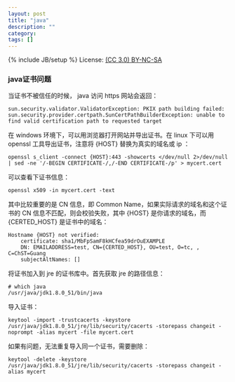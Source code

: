 ```yaml
---
layout: post
title: "java"
description: ""
category: 
tags: []
---
```

{% include JB/setup %}
License: [(CC 3.0) BY-NC-SA](http://creativecommons.org/licenses/by-nc-sa/3.0/)

### java证书问题

当证书不被信任的时候， java 访问 https 网站会返回：

```
sun.security.validator.ValidatorException: PKIX path building failed: sun.security.provider.certpath.SunCertPathBuilderException: unable to find valid certification path to requested target
```

在 windows 环境下，可以用浏览器打开网站并导出证书。在 linux 下可以用 openssl 工具导出证书，注意将 {HOST} 替换为真实的域名或 ip ：

```
openssl s_client -connect {HOST}:443 -showcerts </dev/null 2>/dev/null | sed -ne '/-BEGIN CERTIFICATE-/,/-END CERTIFICATE-/p' > mycert.cert
```

可以查看下证书信息：

```
openssl x509 -in mycert.cert -text
```

其中比较重要的是 CN 信息，即 Common Name，如果实际请求的域名和这个证书的 CN 信息不匹配，则会校验失败，其中 {HOST} 是你请求的域名，而 {CERTED\_HOST} 是证书中的域名：

```
Hostname {HOST} not verified:
    certificate: sha1/MbFpSamF8kHCfea59drOuEXAMPLE
    DN: EMAILADDRESS=test, CN={CERTED_HOST}, OU=test, O=tc, , C=ChST=Guang
    subjectAltNames: []
```

将证书加入到 jre 的证书库中。首先获取 jre 的路径信息：

```
# which java
/usr/java/jdk1.8.0_51/bin/java
```

导入证书：

```
keytool -import -trustcacerts -keystore /usr/java/jdk1.8.0_51/jre/lib/security/cacerts -storepass changeit -noprompt -alias mycert -file mycert.cert
```

如果有问题，无法重复导入同一个证书，需要删除：

```
keytool -delete -keystore /usr/java/jdk1.8.0_51/jre/lib/security/cacerts -storepass changeit -alias mycert
```

